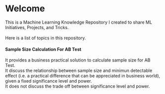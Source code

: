# Welcome
This is a Machine Learning Knowledge Repository I created to share ML Initiatives, Projects, and Tricks.
<br>
<br>
Here is a list of topics in this repository.
<br>
#### Sample Size Calculation For AB Test
It provides a business practical solution to calculate sample size for AB Test.
<br>It discuss the relationship between sample size and minimun detectable effect (i.e. a practical difference that can be appreciated in business world), given a fixed significance level and power. 
<br>It does not discuss the trade off between significance level and power.
